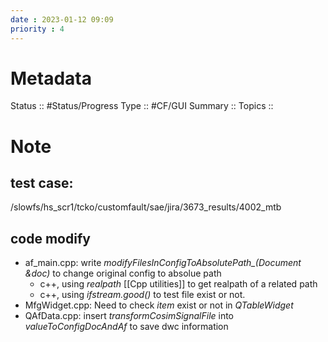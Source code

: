 ```yaml
---
date : 2023-01-12 09:09
priority : 4
---
```

# Metadata
Status :: #Status/Progress 
Type :: #CF/GUI 
Summary :: 
Topics :: 
# Note
## test case: 
/slowfs/hs_scr1/tcko/customfault/sae/jira/3673_results/4002_mtb
## code modify
* af_main.cpp: write *modifyFilesInConfigToAbsolutePath_(Document &doc)* to change original config to absolue path
	* c++, using *realpath* [[Cpp utilities]] to get realpath of a related path
	* c++, using *ifstream.good()* to test file exist or not.
* MfgWidget.cpp: Need to check *item* exist or not in *QTableWidget*
* QAfData.cpp: insert *transformCosimSignalFile* into *valueToConfigDocAndAf* to save dwc information